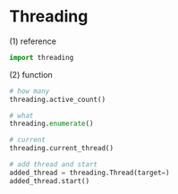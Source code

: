 # Threading

(1) reference
```python
import threading
```
(2) function
```python
# how many
threading.active_count()

# what
threading.enumerate()

# current
threading.current_thread()

# add thread and start
added_thread = threading.Thread(target=)
added_thread.start()
```
